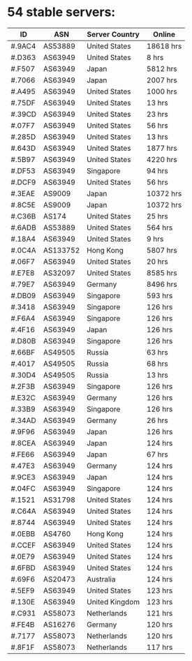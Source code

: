 # 54 stable servers:

| ID | ASN | Server Country | Online |
| ------ | ------ | ------ | ------ |
| #.9AC4 | AS53889 | United States | 18618 hrs |
| #.D363 | AS63949 | United States | 8 hrs |
| #.F507 | AS63949 | Japan | 5812 hrs |
| #.7066 | AS63949 | Japan | 2007 hrs |
| #.A495 | AS63949 | United States | 1000 hrs |
| #.75DF | AS63949 | United States | 13 hrs |
| #.39CD | AS63949 | United States | 23 hrs |
| #.07F7 | AS63949 | United States | 56 hrs |
| #.285D | AS63949 | United States | 13 hrs |
| #.643D | AS63949 | United States | 1877 hrs |
| #.5B97 | AS63949 | United States | 4220 hrs |
| #.DF53 | AS63949 | Singapore | 94 hrs |
| #.DCF9 | AS63949 | United States | 56 hrs |
| #.3EAE | AS9009 | Japan | 10372 hrs |
| #.8C5E | AS9009 | Japan | 10372 hrs |
| #.C36B | AS174 | United States | 25 hrs |
| #.6ADB | AS53889 | United States | 564 hrs |
| #.18A4 | AS63949 | United States | 9 hrs |
| #.0C4A | AS133752 | Hong Kong | 5807 hrs |
| #.06F7 | AS63949 | United States | 20 hrs |
| #.E7E8 | AS32097 | United States | 8585 hrs |
| #.79E7 | AS63949 | Germany | 8496 hrs |
| #.DB09 | AS63949 | Singapore | 593 hrs |
| #.3418 | AS63949 | Singapore | 126 hrs |
| #.F6A4 | AS63949 | Singapore | 126 hrs |
| #.4F16 | AS63949 | Japan | 126 hrs |
| #.D80B | AS63949 | Singapore | 126 hrs |
| #.66BF | AS49505 | Russia | 63 hrs |
| #.4017 | AS49505 | Russia | 68 hrs |
| #.30D4 | AS49505 | Russia | 13 hrs |
| #.2F3B | AS63949 | Singapore | 126 hrs |
| #.E32C | AS63949 | Germany | 126 hrs |
| #.33B9 | AS63949 | Singapore | 126 hrs |
| #.34AD | AS63949 | Germany | 26 hrs |
| #.9F96 | AS63949 | Japan | 126 hrs |
| #.8CEA | AS63949 | Japan | 124 hrs |
| #.FE66 | AS63949 | Japan | 67 hrs |
| #.47E3 | AS63949 | Germany | 124 hrs |
| #.9CE3 | AS63949 | Japan | 124 hrs |
| #.04FC | AS63949 | Singapore | 124 hrs |
| #.1521 | AS31798 | United States | 124 hrs |
| #.C64A | AS63949 | United States | 124 hrs |
| #.8744 | AS63949 | United States | 124 hrs |
| #.0EBB | AS4760 | Hong Kong | 124 hrs |
| #.CCEF | AS63949 | United States | 124 hrs |
| #.0E79 | AS63949 | United States | 124 hrs |
| #.6FBD | AS63949 | United States | 124 hrs |
| #.69F6 | AS20473 | Australia | 124 hrs |
| #.5EF9 | AS63949 | United States | 123 hrs |
| #.130E | AS63949 | United Kingdom | 123 hrs |
| #.C931 | AS58073 | Netherlands | 121 hrs |
| #.FE4B | AS16276 | Germany | 120 hrs |
| #.7177 | AS58073 | Netherlands | 120 hrs |
| #.8F1F | AS58073 | Netherlands | 117 hrs |

